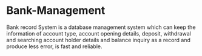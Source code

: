 # Bank-Management
Bank record System is a database management system which can keep the information of account type, account opening details, deposit, withdrawal and searching account holder details and balance inquiry as a record and produce less error, is fast and reliable.
